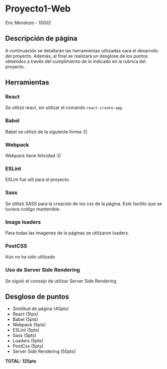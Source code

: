 # Proyecto1-Web
*Eric Mendoza - 15002*

## Descripción de página
A continuación se detallarán las herramientas utilizadas oara el desarrollo del proyecto. Además, al final se realizará un desglose de los puntos obtenidos a través del cumplimiento de lo indicado en la rubrica del proyecto.

## Herramientas
### React
Se utilizó react, sin utilizar el comando ```react-create-app```

### Babel
Babel se utilizó de la siguiente forma :D

### Webpack 
Webpack tiene felicidad :D

### ESLint
ESLint fue util para el proyecto

### Sass
Se utilizó SASS para la creación de los css de la página. Este facilitó que se tuviera codigo mantenible.

### Image loaders
Para todas las imagenes de la páginas se utilizaron loaders.

### PostCSS
Aún no ha sido utilizado

### Uso de Server Side Rendering
Se siguió el consejo de utilizar Server Side Rendering.

## Desglose de puntos
* Similitud de página (40pts)
* React (5tps)
* Babel (5pts)
* Webpack (5pts)
* ESLint (5pts)
* Sass (5pts)
* Loaders (5pts)
* PostCss (5pts)
* Server Side Rendering (50pts)

**TOTAL: 125pts**
